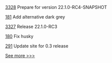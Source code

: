 
[3328](https://github.com/hyperledger/besu/pull/3328) Prepare for version 22.1.0-RC4-SNAPSHOT

[181](https://github.com/hyperledger/aries-mobile-agent-react-native/pull/181) Add alternative dark grey

[3327](https://github.com/hyperledger/besu/pull/3327) Release 22.1.0-RC3

[180](https://github.com/hyperledger/aries-mobile-agent-react-native/pull/180) Fix husky

[291](https://github.com/hyperledger/grid-docs/pull/291) Update site for 0.3 release


[See more >>>](https://start-here.hyperledger.org/pull-requests)
